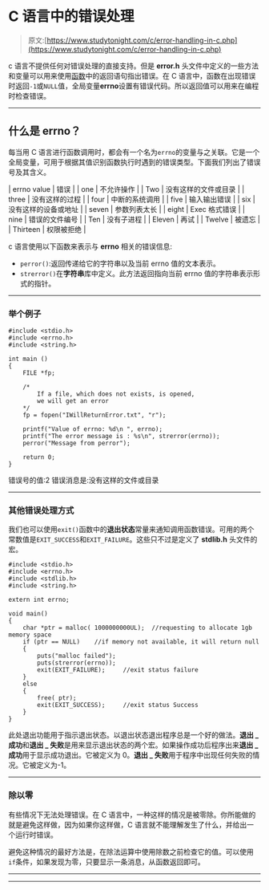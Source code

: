 # C 语言中的错误处理

> 原文:[https://www.studytonight.com/c/error-handling-in-c.php](https://www.studytonight.com/c/error-handling-in-c.php)

c 语言不提供任何对错误处理的直接支持。但是 **error.h** 头文件中定义的一些方法和变量可以用来使用[函数](user-defined-functions-in-c.php)中的返回语句指出错误。在 C 语言中，函数在出现错误时返回`-1`或`NULL`值，全局变量**errno**设置有错误代码。所以返回值可以用来在编程时检查错误。

* * *

## 什么是 errno？

每当用 C 语言进行函数调用时，都会有一个名为`errno`的变量与之关联。它是一个全局变量，可用于根据其值识别函数执行时遇到的错误类型。下面我们列出了错误号及其含义。

| errno value | 错误 |
| one | 不允许操作 |
| Two | 没有这样的文件或目录 |
| three | 没有这样的过程 |
| four | 中断的系统调用 |
| five | 输入输出错误 |
| six | 没有这样的设备或地址 |
| seven | 参数列表太长 |
| eight | Exec 格式错误 |
| nine | 错误的文件编号 |
| Ten | 没有子进程 |
| Eleven | 再试 |
| Twelve | 被遗忘 |
| Thirteen | 权限被拒绝 |

c 语言使用以下函数来表示与 **errno** 相关的错误信息:

*   `perror()`:返回传递给它的字符串以及当前 errno 值的文本表示。
*   `strerror()`在**字符串**库中定义。此方法返回指向当前 errno 值的字符串表示形式的指针。

* * *

### 举个例子

```
#include <stdio.h>       
#include <errno.h>       
#include <string.h> 

int main ()
{
    FILE *fp;

    /* 
        If a file, which does not exists, is opened,
        we will get an error
    */ 
    fp = fopen("IWillReturnError.txt", "r");

    printf("Value of errno: %d\n ", errno);
    printf("The error message is : %s\n", strerror(errno));
    perror("Message from perror");

    return 0;
}
```

错误号的值:2 错误消息是:没有这样的文件或目录

* * *

### 其他错误处理方式

我们也可以使用`exit()`函数中的**退出状态**常量来通知调用函数错误。可用的两个常数值是`EXIT_SUCCESS`和`EXIT_FAILURE`。这些只不过是定义了 **stdlib.h** 头文件的宏。

```
#include <stdio.h>       
#include <errno.h>       
#include <stdlib.h>       
#include <string.h>       

extern int errno;

void main()
{
    char *ptr = malloc( 1000000000UL);  //requesting to allocate 1gb memory space
    if (ptr == NULL)    //if memory not available, it will return null 
    {  
        puts("malloc failed");
        puts(strerror(errno));
        exit(EXIT_FAILURE);     //exit status failure
    }
    else
    {
        free( ptr);
        exit(EXIT_SUCCESS);     //exit status Success      
    }
}
```

此处退出功能用于指示退出状态。以退出状态退出程序总是一个好的做法。**退出 _ 成功**和**退出 _ 失败**是用来显示退出状态的两个宏。如果操作成功后程序出来**退出 _ 成功**用于显示成功退出。它被定义为 0。**退出 _ 失败**用于程序中出现任何失败的情况。它被定义为-1。

* * *

### 除以零

有些情况下无法处理错误。在 C 语言中，一种这样的情况是被零除。你所能做的就是避免这样做，因为如果你这样做，C 语言就不能理解发生了什么，并给出一个运行时错误。

避免这种情况的最好方法是，在除法运算中使用除数之前检查它的值。可以使用`if`条件，如果发现为零，只要显示一条消息，从函数返回即可。

* * *

* * *